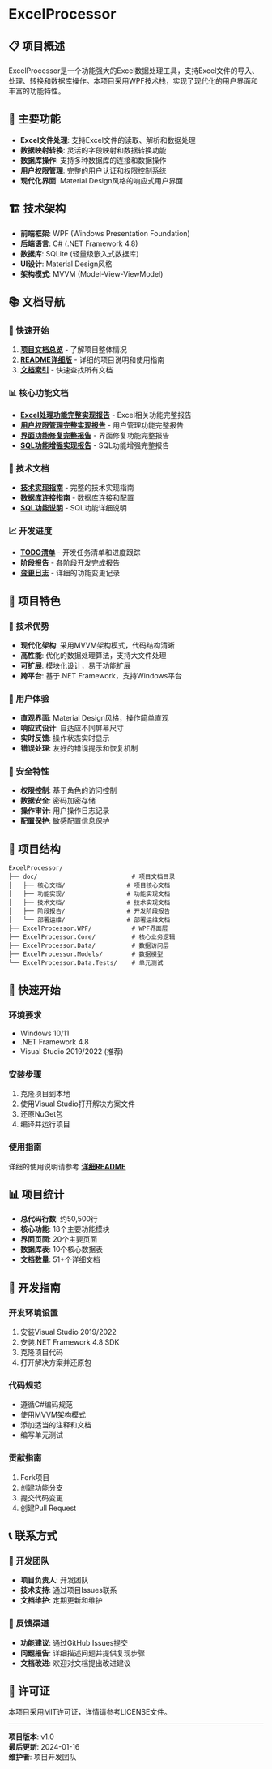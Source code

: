 # ExcelProcessor

## 📋 项目概述

ExcelProcessor是一个功能强大的Excel数据处理工具，支持Excel文件的导入、处理、转换和数据库操作。本项目采用WPF技术栈，实现了现代化的用户界面和丰富的功能特性。

## 🚀 主要功能

- **Excel文件处理**: 支持Excel文件的读取、解析和数据处理
- **数据映射转换**: 灵活的字段映射和数据转换功能
- **数据库操作**: 支持多种数据库的连接和数据操作
- **用户权限管理**: 完整的用户认证和权限控制系统
- **现代化界面**: Material Design风格的响应式用户界面

## 🏗️ 技术架构

- **前端框架**: WPF (Windows Presentation Foundation)
- **后端语言**: C# (.NET Framework 4.8)
- **数据库**: SQLite (轻量级嵌入式数据库)
- **UI设计**: Material Design风格
- **架构模式**: MVVM (Model-View-ViewModel)

## 📚 文档导航

### 🎯 快速开始
1. **[项目文档总览](doc/核心文档/项目文档总览.md)** - 了解项目整体情况
2. **[README详细版](doc/核心文档/README.md)** - 详细的项目说明和使用指南
3. **[文档索引](doc/文档索引.md)** - 快速查找所有文档

### 📊 核心功能文档
- **[Excel处理功能完整实现报告](doc/功能实现/Excel处理功能完整实现报告.md)** - Excel相关功能完整报告
- **[用户权限管理完整实现报告](doc/功能实现/用户权限管理完整实现报告.md)** - 用户管理功能完整报告
- **[界面功能修复完整报告](doc/功能实现/界面功能修复完整报告.md)** - 界面修复功能完整报告
- **[SQL功能增强实现报告](doc/功能实现/SQL功能增强实现报告.md)** - SQL功能增强完整报告

### 🔧 技术文档
- **[技术实现指南](doc/技术文档/技术实现指南.md)** - 完整的技术实现指南
- **[数据库连接指南](doc/技术文档/DatabaseConnectionGuide.md)** - 数据库连接和配置
- **[SQL功能说明](doc/技术文档/SQL功能说明.md)** - SQL功能详细说明

### 📈 开发进度
- **[TODO清单](doc/核心文档/TODO清单.md)** - 开发任务清单和进度跟踪
- **[阶段报告](doc/阶段报告/)** - 各阶段开发完成报告
- **[变更日志](doc/核心文档/CHANGELOG.md)** - 详细的功能变更记录

## 🎯 项目特色

### 🚀 技术优势
- **现代化架构**: 采用MVVM架构模式，代码结构清晰
- **高性能**: 优化的数据处理算法，支持大文件处理
- **可扩展**: 模块化设计，易于功能扩展
- **跨平台**: 基于.NET Framework，支持Windows平台

### 🎨 用户体验
- **直观界面**: Material Design风格，操作简单直观
- **响应式设计**: 自适应不同屏幕尺寸
- **实时反馈**: 操作状态实时显示
- **错误处理**: 友好的错误提示和恢复机制

### 🔐 安全特性
- **权限控制**: 基于角色的访问控制
- **数据安全**: 密码加密存储
- **操作审计**: 用户操作日志记录
- **配置保护**: 敏感配置信息保护

## 📁 项目结构

```
ExcelProcessor/
├── doc/                          # 项目文档目录
│   ├── 核心文档/                 # 项目核心文档
│   ├── 功能实现/                 # 功能实现文档
│   ├── 技术文档/                 # 技术实现文档
│   ├── 阶段报告/                 # 开发阶段报告
│   └── 部署运维/                 # 部署运维文档
├── ExcelProcessor.WPF/           # WPF界面层
├── ExcelProcessor.Core/          # 核心业务逻辑
├── ExcelProcessor.Data/          # 数据访问层
├── ExcelProcessor.Models/        # 数据模型
└── ExcelProcessor.Data.Tests/    # 单元测试
```

## 🚀 快速开始

### 环境要求
- Windows 10/11
- .NET Framework 4.8
- Visual Studio 2019/2022 (推荐)

### 安装步骤
1. 克隆项目到本地
2. 使用Visual Studio打开解决方案文件
3. 还原NuGet包
4. 编译并运行项目

### 使用指南
详细的使用说明请参考 **[详细README](doc/核心文档/README.md)**

## 📊 项目统计

- **总代码行数**: 约50,500行
- **核心功能**: 18个主要功能模块
- **界面页面**: 20个主要页面
- **数据库表**: 10个核心数据表
- **文档数量**: 51+个详细文档

## 🔧 开发指南

### 开发环境设置
1. 安装Visual Studio 2019/2022
2. 安装.NET Framework 4.8 SDK
3. 克隆项目代码
4. 打开解决方案并还原包

### 代码规范
- 遵循C#编码规范
- 使用MVVM架构模式
- 添加适当的注释和文档
- 编写单元测试

### 贡献指南
1. Fork项目
2. 创建功能分支
3. 提交代码变更
4. 创建Pull Request

## 📞 联系方式

### 👥 开发团队
- **项目负责人**: 开发团队
- **技术支持**: 通过项目Issues联系
- **文档维护**: 定期更新和维护

### 📧 反馈渠道
- **功能建议**: 通过GitHub Issues提交
- **问题报告**: 详细描述问题并提供复现步骤
- **文档改进**: 欢迎对文档提出改进建议

## 📄 许可证

本项目采用MIT许可证，详情请参考LICENSE文件。

---

**项目版本**: v1.0  
**最后更新**: 2024-01-16  
**维护者**: 项目开发团队 
